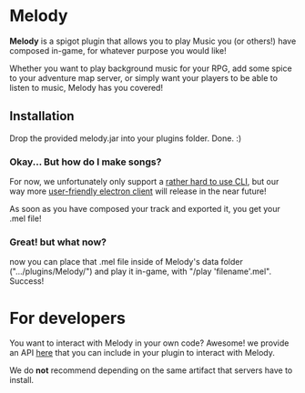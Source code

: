 # Melody
<p><b>Melody</b> is a spigot plugin that allows you to play Music you (or others!) have composed in-game, for whatever purpose you would like!</p>
<p>Whether you want to play background music for your RPG, add some spice to your adventure map server, or simply want your players to be able to listen to music, Melody has you covered!</p>

## Installation
<p>Drop the provided melody.jar into your plugins folder. Done. :)</p>

### Okay... But how do I make songs?
For now, we unfortunately only support a [rather hard to use CLI](https://github.com/Akadeax/MelodyConsoleClient), but our way more [user-friendly electron client](https://github.com/Akadeax/MelodyClient) will release in the near future! 
<p>As soon as you have composed your track and exported it, you get your .mel file!

### Great! but what now?
<p>now you can place that .mel file inside of Melody's data folder (".../plugins/Melody/") and play it in-game, with "/play 'filename'.mel". Success!</p>

# For developers
You want to interact with Melody in your own code? Awesome! we provide an API [here](https://github.com/Akadeax/MelodyAPI) that you can include in your plugin to interact with Melody.
<p>We do <b>not</b> recommend depending on the same artifact that servers have to install.</p>
